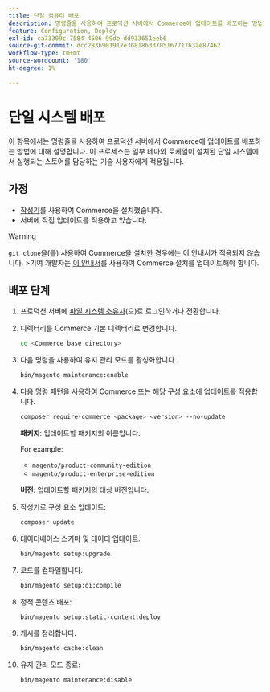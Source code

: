```yaml
---
title: 단일 컴퓨터 배포
description: 명령줄을 사용하여 프로덕션 서버에서 Commerce에 업데이트를 배포하는 방법에 대해 알아봅니다.
feature: Configuration, Deploy
exl-id: ca73309c-7584-4506-99de-dd933651eeb6
source-git-commit: dcc283b901917e3681863370516771763ae87462
workflow-type: tm+mt
source-wordcount: '180'
ht-degree: 1%

---
```


# 단일 시스템 배포

이 항목에서는 명령줄을 사용하여 프로덕션 서버에서 Commerce에 업데이트를 배포하는 방법에 대해 설명합니다. 이 프로세스는 일부 테마와 로케일이 설치된 단일 시스템에서 실행되는 스토어를 담당하는 기술 사용자에게 적용됩니다.

## 가정

- [작성기](../../installation/composer.md)를 사용하여 Commerce을 설치했습니다.
- 서버에 직접 업데이트를 적용하고 있습니다.

>[!WARNING]
>
>`git clone`을(를) 사용하여 Commerce을 설치한 경우에는 이 안내서가 적용되지 않습니다.
>&#x200B;>기여 개발자는 [이 안내서][install]를 사용하여 Commerce 설치를 업데이트해야 합니다.

## 배포 단계

1. 프로덕션 서버에 [파일 시스템 소유자](../../installation/prerequisites/file-system/overview.md)(으)로 로그인하거나 전환합니다.

1. 디렉터리를 Commerce 기본 디렉터리로 변경합니다.

   ```bash
   cd <Commerce base directory>
   ```

1. 다음 명령을 사용하여 유지 관리 모드를 활성화합니다.

   ```bash
   bin/magento maintenance:enable
   ```

1. 다음 명령 패턴을 사용하여 Commerce 또는 해당 구성 요소에 업데이트를 적용합니다.

   ```bash
   composer require-commerce <package> <version> --no-update
   ```

   **패키지**: 업데이트할 패키지의 이름입니다.

   For example:

   - `magento/product-community-edition`
   - `magento/product-enterprise-edition`

   **버전**: 업데이트할 패키지의 대상 버전입니다.

1. 작성기로 구성 요소 업데이트:

   ```bash
   composer update
   ```

1. 데이터베이스 스키마 및 데이터 업데이트:

   ```bash
   bin/magento setup:upgrade
   ```

1. 코드를 컴파일합니다.

   ```bash
   bin/magento setup:di:compile
   ```

1. 정적 콘텐츠 배포:

   ```bash
   bin/magento setup:static-content:deploy
   ```

1. 캐시를 정리합니다.

   ```bash
   bin/magento cache:clean
   ```

1. 유지 관리 모드 종료:

   ```bash
   bin/magento maintenance:disable
   ```

<!-- link definitions -->

[install]: https://developer.adobe.com/commerce/contributor/guides/install/update-dependencies/
